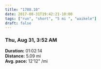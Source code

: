 ```yaml
---
title: "1708.10"
date: 2017-08-31T19:42:21-10:00
tags: ["run", "short", "5 mi ", "waikele"]
draft: false
---
```


### Thu, Aug 31, 3:52 AM

**Duration:** 01:02:14  
**Distance:** 5.09 mi  
**Avg. pace:** 12'12" /mi